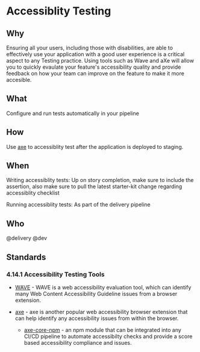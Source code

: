 # Accessiblity Testing

## Why

Ensuring all your users, including those with disabilities, are able to effectively use your application with a good user experience is a critical aspect to any Testing practice. Using tools such as Wave and aXe will allow you to quickly evaulate your feature's accessibility quality and provide feedback on how your team can improve on the feature to make it more accesible.

## What

Configure and run tests automatically in your pipeline

## How

Use [axe](https://www.deque.com/axe/) to accessiblity test after the application is deployed to staging.

## When

Writing accessiblity tests: Up on story completion, make sure to include the assertion, also make sure to pull the latest starter-kit change regarding accessiblity checklist

Running accessiblity tests: As part of the delivery pipeline

## Who
@delivery @dev

## Standards

### 4.14.1 Accessibility Testing Tools
- [WAVE](https://wave.webaim.org/) - WAVE is a web accessibility evaluation tool, which can identify many Web Content Accessibility Guideline issues from a browser extension.

- [axe](https://www.deque.com/axe/) - axe is another popular web accessibility browser extension that can help identify any accessibility issues from within the browser.

  - [axe-core-npm](https://github.com/dequelabs/axe-core-npm) - an npm module that can be integrated into any CI/CD pipeline to automate accessibilty checks and provide a score based accessibility compliance and issues.